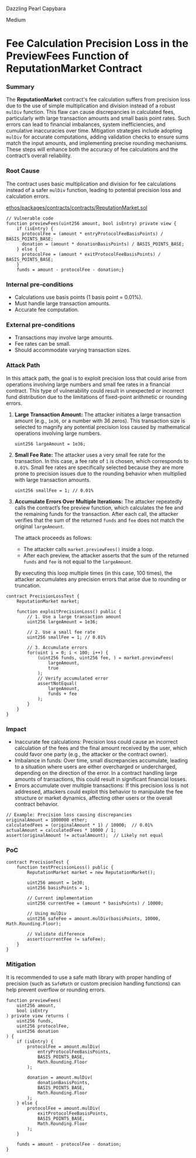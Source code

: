 Dazzling Pearl Capybara

Medium

# Fee Calculation Precision Loss in the PreviewFees Function of ReputationMarket Contract

### Summary

The **ReputationMarket** contract's fee calculation suffers from precision loss due to the use of simple multiplication and division instead of a robust `mulDiv` function. This flaw can cause discrepancies in calculated fees, particularly with large transaction amounts and small basis point rates. Such errors can lead to financial imbalances, system inefficiencies, and cumulative inaccuracies over time. Mitigation strategies include adopting `mulDiv` for accurate computations, adding validation checks to ensure sums match the input amounts, and implementing precise rounding mechanisms. These steps will enhance both the accuracy of fee calculations and the contract’s overall reliability.

### Root Cause

The contract uses basic multiplication and division for fee calculations instead of a safer `mulDiv` function, leading to potential precision loss and calculation errors.  

[ethos/packages/contracts/contracts/ReputationMarket.sol](https://github.com/sherlock-audit/2024-11-ethos-network-ii/blob/57c02df7c56f0b18c681a89ebccc28c86c72d8d8/ethos/packages/contracts/contracts/ReputationMarket.sol#L1141C1-L1152C4)  
```solidity
// Vulnerable code
function previewFees(uint256 amount, bool isEntry) private view {
    if (isEntry) {
      protocolFee = (amount * entryProtocolFeeBasisPoints) / BASIS_POINTS_BASE;
      donation = (amount * donationBasisPoints) / BASIS_POINTS_BASE;
    } else {
      protocolFee = (amount * exitProtocolFeeBasisPoints) / BASIS_POINTS_BASE;
    }
    funds = amount - protocolFee - donation;}
```

### Internal pre-conditions

   - Calculations use basis points (1 basis point = 0.01%).  
   - Must handle large transaction amounts.  
   - Accurate fee computation.  


### External pre-conditions

   - Transactions may involve large amounts.  
   - Fee rates can be small.  
   - Should accommodate varying transaction sizes.  

### Attack Path

In this attack path, the goal is to exploit precision loss that could arise from operations involving large numbers and small fee rates in a financial contract. This type of vulnerability could result in unexpected or incorrect fund distribution due to the limitations of fixed-point arithmetic or rounding errors.


1. **Large Transaction Amount:**
   The attacker initiates a large transaction amount (e.g., `1e36`, or a number with 36 zeros). This transaction size is selected to magnify any potential precision loss caused by mathematical operations involving large numbers.

   ```solidity
   uint256 largeAmount = 1e36;
   ```

2. **Small Fee Rate:**
   The attacker uses a very small fee rate for the transaction. In this case, a fee rate of `1` is chosen, which corresponds to `0.01%`. Small fee rates are specifically selected because they are more prone to precision issues due to the rounding behavior when multiplied with large transaction amounts.

   ```solidity
   uint256 smallFee = 1; // 0.01%
   ```

3. **Accumulate Errors Over Multiple Iterations:**
   The attacker repeatedly calls the contract’s fee preview function, which calculates the fee and the remaining funds for the transaction. After each call, the attacker verifies that the sum of the returned `funds` and `fee` does not match the original `largeAmount`.

   The attack proceeds as follows:
   - The attacker calls `market.previewFees()` inside a loop.
   - After each preview, the attacker asserts that the sum of the returned `funds` and `fee` is not equal to the `largeAmount`.
   
   By executing this loop multiple times (in this case, 100 times), the attacker accumulates any precision errors that arise due to rounding or truncation.

```solidity
contract PrecisionLossTest {
    ReputationMarket market;
    
    function exploitPrecisionLoss() public {
        // 1. Use a large transaction amount
        uint256 largeAmount = 1e36;
        
        // 2. Use a small fee rate
        uint256 smallFee = 1; // 0.01%
        
        // 3. Accumulate errors
        for(uint i = 0; i < 100; i++) {
            (uint256 funds, uint256 fee, ) = market.previewFees(
                largeAmount, 
                true
            );
            // Verify accumulated error
            assertNotEqual(
                largeAmount,
                funds + fee
            );
        }
    }
}
```

### Impact

   - Inaccurate fee calculations: Precision loss could cause an incorrect calculation of the fees and the final amount received by the user, which could favor one party (e.g., the attacker or the contract owner).
   - Imbalance in funds: Over time, small discrepancies accumulate, leading to a situation where users are either overcharged or undercharged, depending on the direction of the error. In a contract handling large amounts of transactions, this could result in significant financial losses.
   - Errors accumulate over multiple transactions: If this precision loss is not addressed, attackers could exploit this behavior to manipulate the fee structure or market dynamics, affecting other users or the overall contract behavior.
  
```solidity
// Example: Precision loss causing discrepancies
originalAmount = 1000000 ether;
calculatedFees = (originalAmount * 1) / 10000;  // 0.01%
actualAmount = calculatedFees * 10000 / 1;
assert(originalAmount != actualAmount);  // Likely not equal
```

### PoC

```solidity
contract PrecisionTest {
    function testPrecisionLoss() public {
        ReputationMarket market = new ReputationMarket();
        
        uint256 amount = 1e30;
        uint256 basisPoints = 1;
        
        // Current implementation
        uint256 currentFee = (amount * basisPoints) / 10000;
        
        // Using mulDiv
        uint256 safeFee = amount.mulDiv(basisPoints, 10000, Math.Rounding.Floor);
        
        // Validate difference
        assert(currentFee != safeFee);
    }
}
```

### Mitigation

 It is recommended to use a safe math library with proper handling of precision (such as `SafeMath` or custom precision handling functions) can help prevent overflow or rounding errors.

```solidity
function previewFees(
    uint256 amount,
    bool isEntry
) private view returns (
    uint256 funds,
    uint256 protocolFee,
    uint256 donation
) {
    if (isEntry) {
        protocolFee = amount.mulDiv(
            entryProtocolFeeBasisPoints,
            BASIS_POINTS_BASE,
            Math.Rounding.Floor
        );
        
        donation = amount.mulDiv(
            donationBasisPoints,
            BASIS_POINTS_BASE,
            Math.Rounding.Floor
        );
    } else {
        protocolFee = amount.mulDiv(
            exitProtocolFeeBasisPoints,
            BASIS_POINTS_BASE,
            Math.Rounding.Floor
        );
    }
    
    funds = amount - protocolFee - donation;
}
``` 